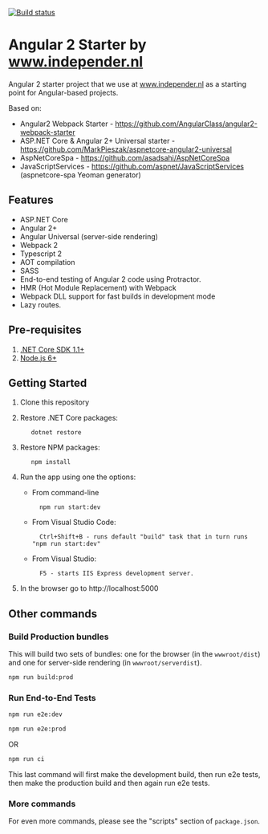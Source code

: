 [![Build status](https://ci.appveyor.com/api/projects/status/8g11158wx2f53g1x?svg=true)](https://ci.appveyor.com/project/pglazkov/IndependerStarter)

# Angular 2 Starter by www.independer.nl
Angular 2 starter project that we use at www.independer.nl as a starting point for Angular-based projects.  

Based on:
* Angular2 Webpack Starter - https://github.com/AngularClass/angular2-webpack-starter
* ASP.NET Core & Angular 2+ Universal starter - https://github.com/MarkPieszak/aspnetcore-angular2-universal 
* AspNetCoreSpa - https://github.com/asadsahi/AspNetCoreSpa
* JavaScriptServices - https://github.com/aspnet/JavaScriptServices (aspnetcore-spa Yeoman generator)

## Features

* ASP.NET Core
* Angular 2+
* Angular Universal (server-side rendering)
* Webpack 2
* Typescript 2
* AOT compilation
* SASS
* End-to-end testing of Angular 2 code using Protractor.
* HMR (Hot Module Replacement) with Webpack
* Webpack DLL support for fast builds in development mode
* Lazy routes.
 
## Pre-requisites

1. [.NET Core SDK 1.1+](https://www.microsoft.com/net/core#windows)
3. [Node.js 6+](https://nodejs.org/en/)

## Getting Started
1. Clone this repository
2. Restore .NET Core packages:

          dotnet restore
3. Restore NPM packages:

          npm install
8. Run the app using one the options:
    * From command-line
    
            npm run start:dev
       
    * From Visual Studio Code:
       
            Ctrl+Shift+B - runs default "build" task that in turn runs "npm run start:dev"
       
    * From Visual Studio:
    
            F5 - starts IIS Express development server.
9. In the browser go to http://localhost:5000


## Other commands

### Build Production bundles
This will build two sets of bundles: one for the browser (in the `wwwroot/dist`) and one for server-side rendering (in `wwwroot/serverdist`).
```bash
npm run build:prod
```
### Run End-to-End Tests
```bash
npm run e2e:dev
```
```bash
npm run e2e:prod
```
OR
```bash
npm run ci
```
This last command will first make the development build, then run e2e tests, then make the production build and then again run e2e tests.

### More commands
For even more commands, please see the "scripts" section of `package.json`.
